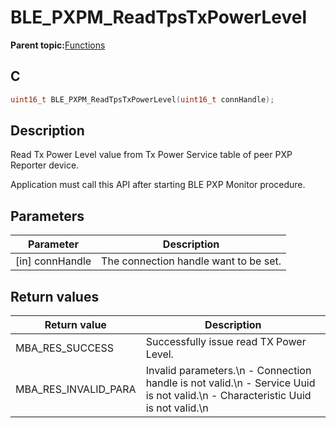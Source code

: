 # BLE\_PXPM\_ReadTpsTxPowerLevel

**Parent topic:**[Functions](GUID-3AAC9FAC-C500-4C78-92C5-AA58FA4A7442.md)

## C

```c
uint16_t BLE_PXPM_ReadTpsTxPowerLevel(uint16_t connHandle);
```

## Description

Read Tx Power Level value from Tx Power Service table of peer PXP Reporter device.

Application must call this API after starting BLE PXP Monitor procedure.

## Parameters

|Parameter|Description|
|---------|-----------|
|\[in\] connHandle|The connection handle want to be set.|

## Return values

|Return value|Description|
|------------|-----------|
|MBA\_RES\_SUCCESS|Successfully issue read TX Power Level.|
|MBA\_RES\_INVALID\_PARA|Invalid parameters.\\n - Connection handle is not valid.\\n - Service Uuid is not valid.\\n - Characteristic Uuid is not valid.\\n|

